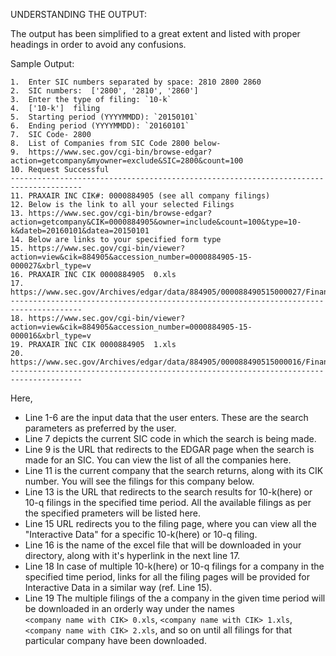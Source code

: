 UNDERSTANDING THE OUTPUT:

The output has been simplified to a great extent and listed with proper headings in order to avoid any confusions.

Sample Output:
```
1.	Enter SIC numbers separated by space: 2810 2800 2860
2.	SIC numbers:  ['2800', '2810', '2860']
3.	Enter the type of filing: `10-k`
4.	['10-k']  filing
5.	Starting period (YYYYMMDD): `20150101`
6.	Ending period (YYYYMMDD): `20160101`
7.	SIC Code- 2800
8.	List of Companies from SIC Code 2800 below-
9.	https://www.sec.gov/cgi-bin/browse-edgar?action=getcompany&myowner=exclude&SIC=2800&count=100
10.	Request Successful
--------------------------------------------------------------------------------------
11.	PRAXAIR INC CIK#: 0000884905 (see all company filings)
12.	Below is the link to all your selected Filings
13.	https://www.sec.gov/cgi-bin/browse-edgar?action=getcompany&CIK=0000884905&owner=include&count=100&type=10-k&dateb=20160101&datea=20150101
14.	Below are links to your specified form type
15.	https://www.sec.gov/cgi-bin/viewer?action=view&cik=884905&accession_number=0000884905-15-000027&xbrl_type=v
16.	PRAXAIR INC CIK 0000884905  0.xls
17.	https://www.sec.gov/Archives/edgar/data/884905/000088490515000027/Financial_Report.xlsx
--------------------------------------------------------------------------------------
18.	https://www.sec.gov/cgi-bin/viewer?action=view&cik=884905&accession_number=0000884905-15-000016&xbrl_type=v
19.	PRAXAIR INC CIK 0000884905  1.xls
20.	https://www.sec.gov/Archives/edgar/data/884905/000088490515000016/Financial_Report.xlsx
--------------------------------------------------------------------------------------
```
Here,
* Line 1-6 are the input data that the user enters. These are the search parameters as preferred by the user.
* Line 7 depicts the current SIC code in which the search is being made.
* Line 9 is the URL that redirects to the EDGAR page when the search is made for an SIC. You can view the list of all the companies here.
* Line 11 is the current company that the search returns, along with its CIK number. You will see the filings for this company below.
* Line 13 is the URL that redirects to the search results for 10-k(here) or 10-q filings in the specified time period.
  All the available filings as per the specified prameters will be listed here.   
* Line 15 URL redirects you to the filing page, where you can view all the "Interactive Data" for a specific 10-k(here) or 10-q filing.
* Line 16 is the name of the excel file that will be downloaded in your directory, along with it's hyperlink in the next line 17.
* Line 18 In case of multiple 10-k(here) or 10-q filings for a company in the specified time period, links for all the filing pages
  will be provided for Interactive Data in a similar way (ref. Line 15).   
* Line 19 The multiple filings of the a company in the given time period will be downloaded in an orderly way under the names   
  `<company name with CIK> 0.xls`, `<company name with CIK> 1.xls`, `<company name with CIK> 2.xls`, and so on until all filings for that particular company have been downloaded.   
